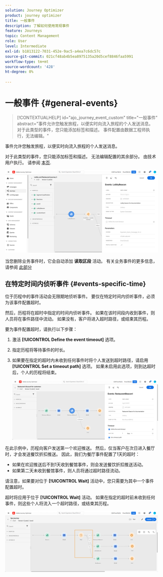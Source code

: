 ```yaml
---
solution: Journey Optimizer
product: journey optimizer
title: 一般事件
description: 了解如何使用常规事件
feature: Journeys
topic: Content Management
role: User
level: Intermediate
exl-id: b1813122-7031-452e-9ac5-a4ea7c6dc57c
source-git-commit: 021cf48ab4b5ea8975135a20d5cef8846faa5991
workflow-type: tm+mt
source-wordcount: '428'
ht-degree: 0%

---
```


# 一般事件 {#general-events}

>[!CONTEXTUALHELP]
>id="ajo_journey_event_custom"
>title="一般事件"
>abstract="事件允许您触发旅程，以便实时向流入旅程的个人发送消息。 对于此类型的事件，您只能添加标签和描述。 事件配置由数据工程师执行，无法编辑。"

事件允许您触发旅程，以便实时向流入旅程的个人发送消息。

对于此类型的事件，您只能添加标签和描述。 无法编辑配置的其余部分。 由技术用户执行。 请参阅 [本页](../event/about-events.md).

![](assets/general-events.png)

当您删除业务事件时，它会自动添加 **读取区段** 活动。 有关业务事件的更多信息，请参阅 [此部分](../event/about-events.md)

## 在特定时间内侦听事件 {#events-specific-time}

位于历程中的事件活动会无限期地侦听事件。 要仅在特定时间内侦听事件，必须为该事件配置超时。

然后，历程将在超时中指定的时间内侦听事件。 如果在该时间段内收到事件，则人员将在事件路径中流动。 如果没有，客户将进入超时路径，或结束其历程。

要为事件配置超时，请执行以下步骤：

1. 激活 **[!UICONTROL Define the event timeout]** 选项。

1. 指定历程将等待事件的时长。

1. 如果要在指定的超时内未收到任何事件时将个人发送到超时路径，请启用 **[!UICONTROL Set a timeout path]** 选项。 如果未启用此选项，则到达超时后，个人的历程将结束。

   ![](assets/event-timeout.png)

在此示例中，历程向客户发送第一个欢迎推送。 然后，仅当客户在次日进入餐厅时，才会发送餐饮折扣推送。 因此，我们为餐厅事件配置了1天的超时：

* 如果在欢迎推送后不到1天收到餐馆事件，则会发送餐饮折扣推送活动。
* 如果第二天未收到餐馆事件，则人员将通过超时路径流动。

请注意，如果要对位于 **[!UICONTROL Wait]** 活动中，您只需要为其中一个事件配置超时。

超时将应用于位于 **[!UICONTROL Wait]** 活动。 如果在指定的超时前未收到任何事件，则这些个人将流入一个超时路径，或结束其历程。

![](assets/event-timeout-group.png)
